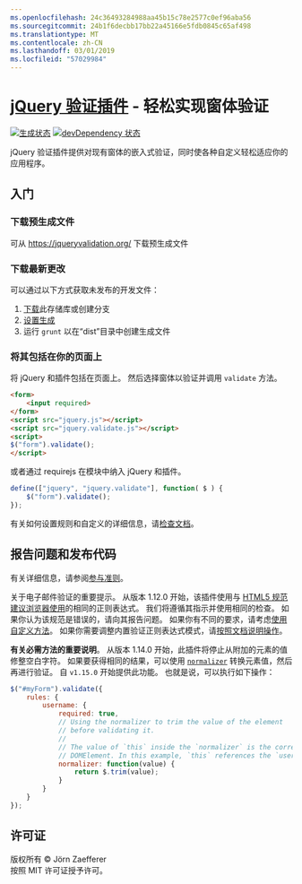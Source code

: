 ```yaml
---
ms.openlocfilehash: 24c36493284988aa45b15c78e2577c0ef96aba56
ms.sourcegitcommit: 24b1f6decbb17bb22a45166e5fdb0845c65af498
ms.translationtype: MT
ms.contentlocale: zh-CN
ms.lasthandoff: 03/01/2019
ms.locfileid: "57029984"
---
```

<a name="jquery-validation-pluginhttpsjqueryvalidationorg---form-validation-made-easy"></a>[jQuery 验证插件](https://jqueryvalidation.org/) - 轻松实现窗体验证
================================

[![生成状态](https://secure.travis-ci.org/jquery-validation/jquery-validation.svg)](https://travis-ci.org/jquery-validation/jquery-validation)
[![devDependency 状态](https://david-dm.org/jquery-validation/jquery-validation/dev-status.svg?theme=shields.io)](https://david-dm.org/jquery-validation/jquery-validation#info=devDependencies)

jQuery 验证插件提供对现有窗体的嵌入式验证，同时使各种自定义轻松适应你的应用程序。

## <a name="getting-started"></a>入门

### <a name="downloading-the-prebuilt-files"></a>下载预生成文件

可从 https://jqueryvalidation.org/ 下载预生成文件

### <a name="downloading-the-latest-changes"></a>下载最新更改

可以通过以下方式获取未发布的开发文件：

 1. [下载](https://github.com/jquery-validation/jquery-validation/archive/master.zip)此存储库或创建分支
 2. [设置生成](CONTRIBUTING.md#build-setup)
 3. 运行 `grunt` 以在“dist”目录中创建生成文件

### <a name="including-it-on-your-page"></a>将其包括在你的页面上

将 jQuery 和插件包括在页面上。 然后选择窗体以验证并调用 `validate` 方法。

```html
<form>
    <input required>
</form>
<script src="jquery.js"></script>
<script src="jquery.validate.js"></script>
<script>
$("form").validate();
</script>
```

或者通过 requirejs 在模块中纳入 jQuery 和插件。

```js
define(["jquery", "jquery.validate"], function( $ ) {
    $("form").validate();
});
```

有关如何设置规则和自定义的详细信息，请[检查文档](https://jqueryvalidation.org/documentation/)。

## <a name="reporting-issues-and-contributing-code"></a>报告问题和发布代码

有关详细信息，请参阅[参与准则](CONTRIBUTING.md)。

关于电子邮件验证的重要提示。 从版本 1.12.0 开始，该插件使用与 [HTML5 规范建议浏览器使用](https://html.spec.whatwg.org/multipage/forms.html#valid-e-mail-address)的相同的正则表达式。 我们将遵循其指示并使用相同的检查。 如果你认为该规范是错误的，请向其报告问题。 如果你有不同的要求，请考虑[使用自定义方法](https://jqueryvalidation.org/jQuery.validator.addMethod/)。
如果你需要调整内置验证正则表达式模式，请[按照文档说明操作](https://jqueryvalidation.org/jQuery.validator.methods/)。

**有关必需方法的重要说明**。 从版本 1.14.0 开始，此插件将停止从附加的元素的值修整空白字符。 如果要获得相同的结果，可以使用 [`normalizer`](https://jqueryvalidation.org/normalizer/) 转换元素值，然后再进行验证。 自 `v1.15.0` 开始提供此功能。 也就是说，可以执行如下操作：
``` js
$("#myForm").validate({
    rules: {
        username: {
            required: true,
            // Using the normalizer to trim the value of the element
            // before validating it.
            //
            // The value of `this` inside the `normalizer` is the corresponding
            // DOMElement. In this example, `this` references the `username` element.
            normalizer: function(value) {
                return $.trim(value);
            }
        }
    }
});
```

## <a name="license"></a>许可证
版权所有 &copy; Jörn Zaefferer<br>
按照 MIT 许可证授予许可。

